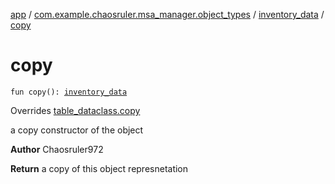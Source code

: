 [app](../../index.md) / [com.example.chaosruler.msa_manager.object_types](../index.md) / [inventory_data](index.md) / [copy](.)

# copy

`fun copy(): `[`inventory_data`](index.md)

Overrides [table_dataclass.copy](../../com.example.chaosruler.msa_manager.abstraction_classes/table_dataclass/copy.md)

a copy constructor of the object

**Author**
Chaosruler972

**Return**
a copy of this object represnetation

